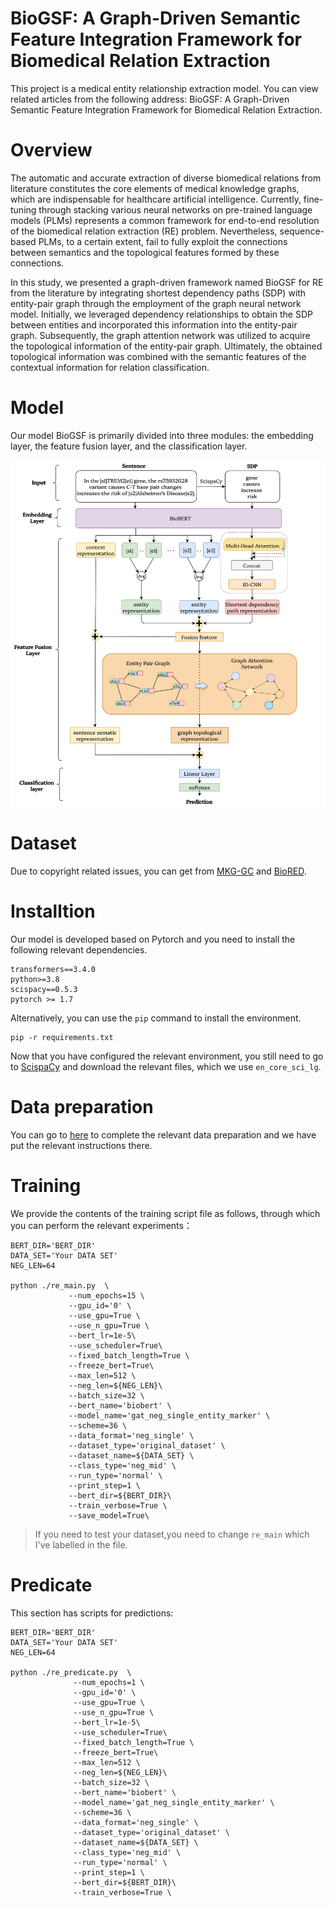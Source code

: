 # BioGSF: A Graph-Driven Semantic Feature Integration Framework for Biomedical Relation Extraction

This project is a medical entity relationship extraction model. You can view related articles from the following address: BioGSF: A Graph-Driven Semantic Feature Integration Framework for Biomedical Relation Extraction.

# Overview
The automatic and accurate extraction of diverse biomedical relations from literature constitutes the core elements of medical knowledge graphs, which are indispensable for healthcare artificial intelligence. Currently, fine-tuning through stacking various neural networks on pre-trained language models (PLMs) represents a common framework for end-to-end resolution of the biomedical relation extraction (RE) problem. Nevertheless, sequence-based PLMs, to a certain extent, fail to fully exploit the connections between semantics and the topological features formed by these connections. 

In this study, we presented a graph-driven framework named BioGSF for RE from the literature by integrating shortest dependency paths (SDP) with entity-pair graph through the employment of the graph neural network model. Initially, we leveraged dependency relationships to obtain the SDP between entities and incorporated this information into the entity-pair graph. Subsequently, the graph attention network was utilized to acquire the topological information of the entity-pair graph. Ultimately, the obtained topological information was combined with the semantic features of the contextual information for relation classification.


# Model
Our model BioGSF is primarily divided into three modules: the embedding layer, the feature fusion layer, and the classification layer. 

![Model](https://github.com/serien-zzx/BioGSF/blob/main/Figure/Model.png)

# Dataset
Due to copyright related issues, you can get from [MKG-GC](https://github.com/KeDaCoYa/MKG-GC?tab=readme-ov-file#requirements) and [BioRED](https://ftp.ncbi.nlm.nih.gov/pub/lu/BioRED/).



# Installtion
Our model is developed based on Pytorch and you need to install the following relevant dependencies.
```
transformers==3.4.0
python>=3.8
scispacy==0.5.3
pytorch >= 1.7
```
Alternatively, you can use the `pip` command to install the environment.
```
pip -r requirements.txt
```
Now that you have configured the relevant environment, you still need to go to [ScispaCy](https://github.com/allenai/scispacy) and download the relevant files, which we use `en_core_sci_lg`.

# Data preparation
You can go to [here](https://github.com/serien-zzx/BioGSF/tree/main/re/original_dataset/Your_Dataset) to complete the relevant data preparation and we have put the relevant instructions there.

# Training

We provide the contents of the training script file as follows, through which you can perform the relevant experiments：
```
BERT_DIR='BERT_DIR'
DATA_SET='Your DATA SET' 
NEG_LEN=64

python ./re_main.py  \
             --num_epochs=15 \
             --gpu_id='0' \
             --use_gpu=True \
             --use_n_gpu=True \
             --bert_lr=1e-5\
             --use_scheduler=True\
             --fixed_batch_length=True \
             --freeze_bert=True\
             --max_len=512 \
             --neg_len=${NEG_LEN}\
             --batch_size=32 \
             --bert_name='biobert' \
             --model_name='gat_neg_single_entity_marker' \
             --scheme=36 \
             --data_format='neg_single' \
             --dataset_type='original_dataset' \
             --dataset_name=${DATA_SET} \
             --class_type='neg_mid' \
             --run_type='normal' \
             --print_step=1 \
             --bert_dir=${BERT_DIR}\
             --train_verbose=True \
             --save_model=True\
```
>If you need to test your dataset,you need to change `re_main` which I've labelled in the file.
# Predicate
This section has scripts for predictions:
```
BERT_DIR='BERT_DIR'
DATA_SET='Your DATA SET'
NEG_LEN=64 

python ./re_predicate.py  \
              --num_epochs=1 \
              --gpu_id='0' \
              --use_gpu=True \
              --use_n_gpu=True \
              --bert_lr=1e-5\
              --use_scheduler=True\
              --fixed_batch_length=True \
              --freeze_bert=True\
              --max_len=512 \
              --neg_len=${NEG_LEN}\
              --batch_size=32 \
              --bert_name='biobert' \
              --model_name='gat_neg_single_entity_marker' \
              --scheme=36 \
              --data_format='neg_single' \
              --dataset_type='original_dataset' \
              --dataset_name=${DATA_SET} \
              --class_type='neg_mid' \
              --run_type='normal' \
              --print_step=1 \
              --bert_dir=${BERT_DIR}\ 
              --train_verbose=True \
```